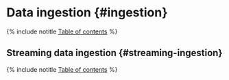 # Data ingestion {#ingestion}

{% include notitle [Table of contents](_includes/toc-table.md) %}

## Streaming data ingestion {#streaming-ingestion}

{% include notitle [Table of contents](_includes/toc-table-streaming.md) %}